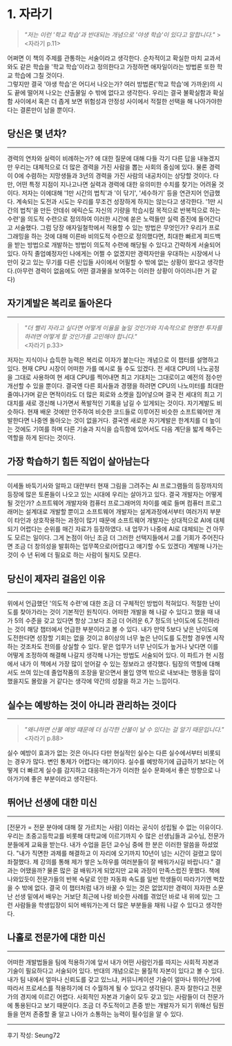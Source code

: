 # 1. 자라기

> _"저는 이런 '학교 학습'과 반대되는 개념으로 '야생 학습'이 있다고 말합니다."_ > <br><자라기 p.11>

어쩌면 이 책의 주제를 관통하는 서술이라고 생각한다. 순차적이고 확실한 마치 교과서와도 같은 학습을 '학교 학습'이라고 정의한다고 가정하면 애자일이라는 방법론 또한 학교 학습에 그칠 것이다.<br>
그렇지만 결국 '야생 학습'은 어디서 나오는가? 여러 방법론('학교 학습'에 가까운)의 시도 끝에 떨어져 나오는 산출물일 수 밖에 없다고 생각한다. 우리는 결국 불확실함과 확실함 사이에서 혹은 더 좁게 보면 위험성과 안정성 사이에서 적절한 선택을 해 나아가야한다는 결론만이 남을 뿐이다.

## 당신은 몇 년차?

---

경력의 연차와 실력이 비례하는가? 에 대한 질문에 대해 다들 각기 다른 답을 내놓겠지만 우리는 대체적으로 더 많은 경력을 가진 사람을 뽑는 사회의 중심에 있다. 물론 경력이 0에 수렴하는 지망생들과 3년의 경력을 가진 사람의 내공차이는 상당할 것이다. 다만, 어떤 특정 지점이 지나고나면 실력과 경력에 대한 유의미한 수치를 찾기는 어려울 것이다. 저자는 이에대해 '1만 시간의 법칙'과 '이 닦기', '세수하기' 등을 연관지어 언급했다. 계속되는 도전과 시도는 우리를 무조건 성장하게 하지는 않는다고 생각한다. '1만 시간의 법칙'을 만든 안데쉬 에릭슨도 자신의 기량을 학습시킬 목적으로 반복적으로 하는 수련'을 의도적 수련으로 정의하여 이러한 시간에 쏟은 노력들만 실력 증진에 들어간다고 서술했다. 그럼 당장 애자일철학에서 적용할 수 있는 방법은 무엇인가? 우리가 프로그래밍을 하는 것에 대해 이른바 비의도적 수련으로 정의했다면, 최대한 빠르게 피드백을 받는 방법으로 개발하는 방법이 의도적 수련에 해당될 수 있다고 간략하게 서술되어있다. 아직 졸업예정자인 나에게는 어쩔 수 없겠지만 경력자만을 우대하는 시장에서 나만이 갖고 있는 무기를 다른 신입들 사이에서 어필할 수 밖에 없는 상황이 왔다고 생각한다.(아무런 경력이 없음에도 어떤 결과물을 보여주는 이러한 상황이 아이러니한 거 같다)

## 자기계발은 복리로 돌아온다

---

> _"더 빨리 자라고 싶다면 어떻게 이율을 높일 것인가와 지속적으로 현명한 투자를 하려면 어떻게 할 것인가를 고민해야 합니다."_ <br><자라기 p.33>

저자는 지식이나 습득한 능력은 복리로 이자가 붙는다는 개념으로 이 챕터를 설명하고 있다. 현재 CPU 시장이 어떠한 가를 예시로 들 수도 있겠다. 전 세대 CPU의 나노공정을 그대로 사용하여 현 세대 CPU를 찍어내면 최고 기대치는 그대로이고 예전의 점수만 개선할 수 있을 뿐이다. 결국엔 다른 회사들과 경쟁을 하려면 CPU의 나노미터를 최대한 줄여나가며 같은 면적이라도 더 많은 회로와 소켓을 집어넣으며 결국 전 세대의 최고 기대치를 새로 갱신해 나가면서 폭발적인 기록을 남길 수 있게되는 것이다. 자기계발도 비슷하다. 현재 배운 것에만 안주하여 비슷한 코드들로 이루어진 비슷한 소프트웨어만 개발한다면 나중엔 돌아오는 것이 없을거다. 결국엔 새로운 자기계발은 한계치를 더 높이는 것에도 기여를 하며 다른 기술과 지식을 습득함에 있어서도 다음 계단을 밟게 해주는 역할을 하게 된다는 것이다.

## 가장 학습하기 힘든 직업이 살아남는다

---

이세돌 바둑기사와 알파고 대란부터 현재 그림을 그려주는 AI 프로그램들의 등장까지의 등장에 많은 토론들이 나오고 있는 시대에 우리는 살아가고 있다. 결국 개발자는 어떻게 될 것인가? 소프트웨어 개발자와 컴퓨터 프로그래머의 차이를 예로 들며 컴퓨터 프로그래머는 설계대로 개발할 뿐이고 소프트웨어 개발자는 설계과정에서부터 여러가지 부분이 타인과 상호작용하는 과정이 많기 때문에 소프트웨어 개발자는 상대적으로 AI에 대체되기 어렵다는 순위를 매긴 자료가 등장하였다. 내 업무가 나중에 AI로 대체되는 건 아무도 모르는 일이다. 그게 논점이 아닌 조금 더 그러한 선택지들에서 고를 기회가 주어진다면 조금 더 창의성을 발휘하는 업무쪽으로(어렵다고 얘기할 수도 있겠다) 계발해 나가는 것이 수 년 뒤에 더 필요로 하는 사람이 될지도 모른다.

## 당신이 제자리 걸음인 이유

---

위에서 언급했던 '의도적 수련'에 대한 조금 더 구체적인 방법이 적혀있다. 적절한 난이도를 찾아가라는 것이 기본적인 원칙이다. 어떠한 개발을 해 나갈 수 있다고 했을 때 내가 5의 수준을 갖고 있다면 항상 그보다 조금 더 어려운 6,7 정도의 난이도에 도전하라는 것이 해당 챕터에서 언급한 부분이라고 볼 수 있다. 내가 만약 5보다 낮은 난이도에 도전한다면 성장할 기회는 없을 것이고 8이상의 너무 높은 난이도를 도전할 경우엔 시작하는 것조차도 전의를 상실할 수 있다. 맡은 업무가 너무 난이도가 높거나 낮다면 이를 어떻게 조정하여 해결해 나갈지 생각해 나가는 방법도 서술되어 있다. 이 파트가 현 시점에서 내가 이 책에서 가장 많이 얻어갈 수 있는 정보라고 생각했다. 팀장의 역할에 대해서도 쓰여 있는데 졸업작품의 조장을 맡으면서 몰입 영역 밖으로 내보내는 행동을 많이 했을지도 몰랐을 거 같다는 생각에 약간의 성찰을 하고 가는 느낌이다.

## 실수는 예방하는 것이 아니라 관리하는 것이다

---

> _"왜냐하면 산불 예방 떄문에 더 심각한 산불이 날 수 있다는 걸 알기 때문입니다."_ <자라기 p.88>

실수 예방이 효과가 없는 것은 아니다 다만 현실적인 실수는 다른 실수에서부터 비롯되는 경우가 많다. 변인 통제가 어렵다는 얘기이다. 실수를 예방하기에 급급하기 보다는 어떻게 더 빠르게 실수를 감지하고 대응하는가가 이러한 실수 문화에서 좋은 방향으로 나아가기에 좋은 부분이라고 생각된다.

## 뛰어난 선생에 대한 미신

---

[전문가 = 전문 분야에 대해 잘 가르치는 사람] 이라는 공식이 성립될 수 없는 이유이다. 우리는 초중고등학교를 비롯해 대학교에 이르기까지 수 많은 선생님들과 교수님, 전문가분들에게 교육을 받는다. 내가 수업을 듣던 교수님 중에 한 분은 이러한 말씀을 하셨었다. "내가 직면한 과제를 해결하고 이 자리에 오기까지 10년이 넘는 시간이 걸렸고 많이 좌절했다. 제 강의를 통해 제가 쌓은 노하우를 여러분들이 잘 배워가시길 바랍니다."
결과는 어땠을까? 물론 많은 걸 배워가게 되었지만 교육 과정이 만족스럽진 못했다. 책에 나와있듯이 전문가들의 반복 숙달로 인한 자동화 속도를 일반 학생들이 따라가기엔 벅찼을 수 밖에 없다. 결국 이 챕터처럼 내가 바꿀 수 있는 것은 없었지만 경력이 자자한 소문난 선생 밑에서 배우는 거보단 최근에 나랑 비슷한 사례를 겪었던 바로 내 위에 있는 그런 사람들을 학생입장이 되어 배워가는게 더 많은 부분들을 채워 나갈 수 있다고 생각한다.

## 나홀로 전문가에 대한 미신

---

어떠한 개발법들을 팀에 적용하기에 앞서 내가 어떤 사람인가를 따지는 사회적 자본과 기술이 필요하다고 서술되어 있다. 반대의 개념으로는 물질적 자본이 있다고 볼 수 있다. 내가 팀 내에서 얼마나 신뢰도를 갖고 있느냐, 커뮤니케이션 기술이 얼마나 뛰어난가에 따라서 프로세스를 적용하기에 더 수월하게 될 수 있다고 생각된다. 혼자 잘한다고 전문가의 경지에 이르긴 어렵다. 사회적인 자본과 기술이 모두 갖고 있는 사람들이 더 전문가에 통용된다고 보기 때문이다. 조금 더 주도적이고 존중 받는 개발자가 되기 위해선 팀원들을 먼저 존중할 줄 알고 나아가 소통하는 능력이 필수임을 알 수 있다.

---

후기 작성: Seung72
